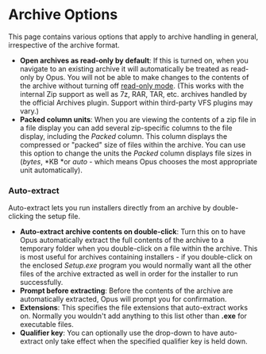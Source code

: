 # Archive Options

This page contains various options that apply to archive handling in general, irrespective of the archive format.

- **Open archives as read-only by default**: If this is turned on, when you navigate to an existing archive it will automatically be treated as read-only by Opus. You will not be able to make changes to the contents of the archive without turning off [read-only mode](/Manual/file_operations/creating_archives/zip_files/read-only_mode.md). (This works with the internal Zip support as well as 7z, RAR, TAR, etc. archives handled by the official Archives plugin. Support within third-party VFS plugins may vary.)
- **Packed column units**: When you are viewing the contents of a zip file in a file display you can add several zip-specific columns to the file display, including the *Packed* column. This column displays the compressed or "packed" size of files within the archive. You can use this option to change the units the *Packed* column displays file sizes in (*bytes*, *KB *or *auto* - which means Opus chooses the most appropriate unit automatically).

### Auto-extract

Auto-extract lets you run installers directly from an archive by double-clicking the setup file.

- **Auto-extract archive contents on double-click**: Turn this on to have Opus automatically extract the full contents of the archive to a temporary folder when you double-click on a file within the archive. This is most useful for archives containing installers - if you double-click on the enclosed *Setup.exe* program you would normally want all the other files of the archive extracted as well in order for the installer to run successfully.
- **Prompt before extracting**: Before the contents of the archive are automatically extracted, Opus will prompt you for confirmation.
- **Extensions**: This specifies the file extensions that auto-extract works on. Normally you wouldn't add anything to this list other than **.exe** for executable files.
- **Qualifier key**: You can optionally use the drop-down to have auto-extract only take effect when the specified qualifier key is held down.
